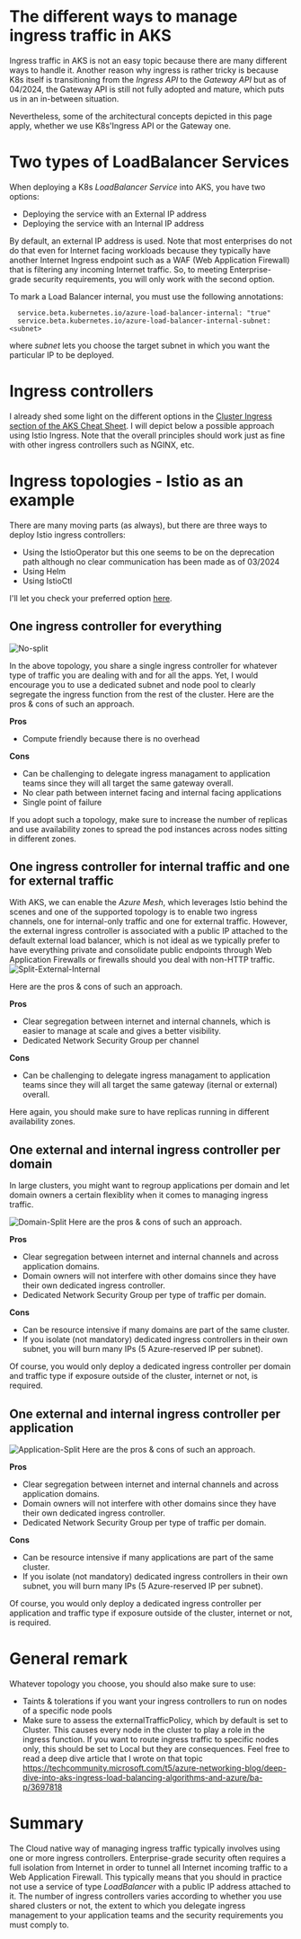 # The different ways to manage ingress traffic in AKS
Ingress traffic in AKS is not an easy topic because there are many different ways to handle it. Another reason why ingress is rather tricky is because K8s itself is transitioning from the *Ingress API* to the *Gateway API* but as of 04/2024, the Gateway API is still not fully adopted and mature, which puts us in an in-between situation.

Nevertheless, some of the architectural concepts depicted in this page apply, whether we use K8s'Ingress API or the Gateway one.

# Two types of LoadBalancer Services

When deploying a K8s *LoadBalancer Service* into AKS, you have two options:

- Deploying the service with an External IP address
- Deploying the service with an Internal IP address

By default, an external IP address is used. Note that most enterprises do not do that even for Internet facing workloads because they typically have another Internet Ingress endpoint such as a WAF (Web Application Firewall) that is filtering any incoming Internet traffic. So, to meeting Enterprise-grade security requirements, you will only work with the second option. 

To mark a Load Balancer internal, you must use the following annotations:

```serviceAnnotations:
  service.beta.kubernetes.io/azure-load-balancer-internal: "true"
  service.beta.kubernetes.io/azure-load-balancer-internal-subnet: <subnet>
```

where *subnet* lets you choose the target subnet in which you want the particular IP to be deployed. 

# Ingress controllers 

I already shed some light on the different options in the [Cluster Ingress section of the AKS Cheat Sheet](https://github.com/stephaneey/azure-and-k8s-architecture/blob/main/cheat%20sheets/aks.md). I will depict below a possible approach using Istio Ingress. Note that the overall principles should work just as fine with other ingress controllers such as NGINX, etc.

# Ingress topologies - Istio as an example
There are many moving parts (as always), but there are three ways to deploy Istio ingress controllers:
- Using the IstioOperator but this one seems to be on the deprecation path although no clear communication has been made as of 03/2024
- Using Helm  
- Using IstioCtl

I'll let you check your preferred option [here](https://istio.io/latest/docs/setup/install/operator/).

## One ingress controller for everything
![No-split](ic-no-split.png)

In the above topology, you share a single ingress controller for whatever type of traffic you are dealing with and for all the apps. Yet, I would encourage you to use a dedicated subnet and node pool to clearly segregate the ingress function from the rest of the cluster. Here are the pros & cons of such an approach.

**Pros**
- Compute friendly because there is no overhead

**Cons**
- Can be challenging to delegate ingress managament to application teams since they will all target the same gateway overall.
- No clear path between internet facing and internal facing applications
- Single point of failure

If you adopt such a topology, make sure to increase the number of replicas and use availability zones to spread the pod instances across nodes sitting in different zones.

## One ingress controller for internal traffic and one for external traffic
With AKS, we can enable the *Azure Mesh*, which leverages Istio behind the scenes and one of the supported topology is to enable two ingress channels, one for internal-only traffic and one for external traffic. However, the external ingress controller is associated with a public IP attached to the default external load balancer, which is not ideal as we typically prefer to have everything private and consolidate public endpoints through Web Application Firewalls or firewalls should you deal with non-HTTP traffic. 
![Split-External-Internal](ic-split-int-ext.png)

Here are the pros & cons of such an approach.

**Pros**
- Clear segregation between internet and internal channels, which is easier to manage at scale and gives a better visibility.
- Dedicated Network Security Group per channel

**Cons**
- Can be challenging to delegate ingress managament to application teams since they will all target the same gateway (iternal or external) overall.

Here again, you should make sure to have replicas running in different availability zones.

## One external and internal ingress controller per domain
In large clusters, you might want to regroup applications per domain and let domain owners a certain flexiblity when it comes to managing ingress traffic. 

![Domain-Split](ic-domain-split.png)
Here are the pros & cons of such an approach.

**Pros**
- Clear segregation between internet and internal channels and across application domains.
- Domain owners will not interfere with other domains since they have their own dedicated ingress controller.
- Dedicated Network Security Group per type of traffic per domain.

**Cons**
- Can be resource intensive if many domains are part of the same cluster.
- If you isolate (not mandatory) dedicated ingress controllers in their own subnet, you will burn many IPs (5 Azure-reserved IP per subnet).

Of course, you would only deploy a dedicated ingress controller per domain and traffic type if exposure outside of the cluster, internet or not, is required.

## One external and internal ingress controller per application

![Application-Split](ic-app-split.png)
Here are the pros & cons of such an approach.

**Pros**
- Clear segregation between internet and internal channels and across application domains.
- Domain owners will not interfere with other domains since they have their own dedicated ingress controller.
- Dedicated Network Security Group per type of traffic per domain.

**Cons**
- Can be resource intensive if many applications are part of the same cluster.
- If you isolate (not mandatory) dedicated ingress controllers in their own subnet, you will burn many IPs (5 Azure-reserved IP per subnet).

Of course, you would only deploy a dedicated ingress controller per application and traffic type if exposure outside of the cluster, internet or not, is required.

# General remark

Whatever topology you choose, you should also make sure to use:

- Taints & tolerations if you want your ingress controllers to run on nodes of a specific node pools
- Make sure to assess the externalTrafficPolicy, which by default is set to Cluster. This causes every node in the cluster to play a role in the ingress function. If you want to route ingress traffic to specific nodes only, this should be set to Local but they are consequences. Feel free to read a deep dive article that I wrote on that topic https://techcommunity.microsoft.com/t5/azure-networking-blog/deep-dive-into-aks-ingress-load-balancing-algorithms-and-azure/ba-p/3697818

# Summary
The Cloud native way of managing ingress traffic typically involves using one or more ingress controllers. Enterprise-grade security often requires a full isolation from Internet in order to tunnel all Internet incoming traffic to a Web Application Firewall. This typically means that you should in practice not use a service of type *LoadBalancer* with a public IP address attached to it. The number of ingress controllers varies according to whether you use shared clusters or not, the extent to which you delegate ingress management to your application teams and the security requirements you must comply to.